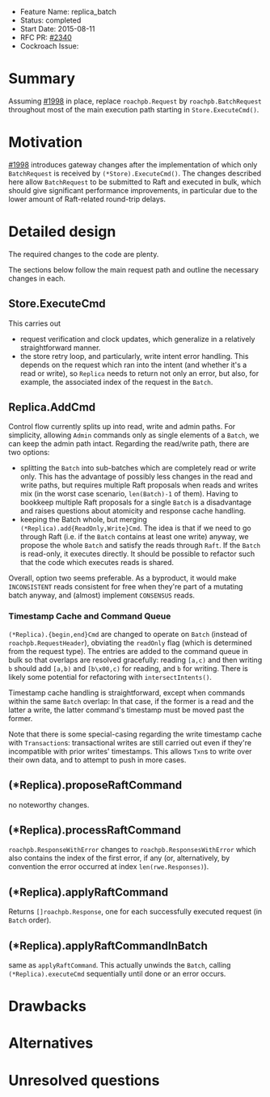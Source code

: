 - Feature Name: replica_batch
- Status: completed
- Start Date: 2015-08-11
- RFC PR: [#2340](https://github.com/cockroachdb/cockroach/pull/2340)
- Cockroach Issue:

# Summary

Assuming [#1998](https://github.com/cockroachdb/cockroach/pull/1998) in place, replace `roachpb.Request` by `roachpb.BatchRequest` throughout most of the main execution path starting in `Store.ExecuteCmd()`.

# Motivation

[#1998](https://github.com/cockroachdb/cockroach/pull/1998) introduces gateway
changes after the implementation of which only `BatchRequest` is received by
`(*Store).ExecuteCmd()`. The changes described here allow `BatchRequest` to
be submitted to Raft and executed in bulk, which should give significant
performance improvements, in particular due to the lower amount of Raft-related
round-trip delays.

# Detailed design

The required changes to the code are plenty.

The sections below follow the main request path and outline the necessary
changes in each.

## Store.ExecuteCmd

This carries out

* request verification and clock updates, which generalize in a relatively
  straightforward manner.
* the store retry loop, and particularly, write intent error handling. This
  depends on the request which ran into the intent (and whether it's a read
  or write), so `Replica` needs to return not only an error, but also, for
  example, the associated index of the request in the `Batch`.

## Replica.AddCmd

Control flow currently splits up into read, write and admin paths. For simplicity,
allowing `Admin` commands only as single elements of a `Batch`, we can keep the
admin path intact. Regarding the read/write path, there are two options:

* splitting the `Batch` into sub-batches which are completely read or write only.
  This has the advantage of possibly less changes in the read and write paths,
  but requires multiple Raft proposals when reads and writes mix (in the worst
  case scenario, `len(Batch)-1` of them). Having to bookkeep multiple Raft
  proposals for a single `Batch` is a disadvantage and raises questions about
  atomicity and response cache handling.
* keeping the Batch whole, but merging `(*Replica).add{ReadOnly,Write}Cmd`.
  The idea is that if we need to go through Raft (i.e. if the `Batch` contains
  at least one write) anyway, we propose the whole `Batch` and satisfy the
  reads through `Raft`. If the `Batch` is read-only, it executes directly. It
  should be possible to refactor such that the code which executes reads is
  shared.

Overall, option two seems preferable. As a byproduct, it would make `INCONSISTENT`
reads consistent for free when they're part of a mutating batch anyway, and
(almost) implement `CONSENSUS` reads.

### Timestamp Cache and Command Queue

`(*Replica).{begin,end}Cmd` are changed to operate on `Batch` (instead of
`roachpb.RequestHeader`), obviating the `readOnly` flag (which is determined
from the request type). The entries are added to the command queue in bulk
so that overlaps are resolved gracefully: reading `[a,c)` and then writing
`b` should add `[a,b)` and `[b\x00,c)` for reading, and `b` for writing.
There is likely some potential for refactoring with `intersectIntents()`.

Timestamp cache handling is straightforward, except when commands within
the same `Batch` overlap: In that case, if the former is a read and the latter
a write, the latter command's timestamp must be moved past the former.

Note that there is some special-casing regarding the write timestamp cache with
`Transaction`s: transactional writes are still carried out even if they're
incompatible with prior writes' timestamps. This allows `Txn`s to write over
their own data, and to attempt to push in more cases.

## (\*Replica).proposeRaftCommand

no noteworthy changes.

## (\*Replica).processRaftCommand

`roachpb.ResponseWithError` changes to `roachpb.ResponsesWithError` which also
contains the index of the first error, if any (or, alternatively, by
convention the error occurred at index `len(rwe.Responses)`).

## (\*Replica).applyRaftCommand

Returns `[]roachpb.Response`, one for each successfully executed request (in
`Batch` order).

## (\*Replica).applyRaftCommandInBatch

same as `applyRaftCommand`. This actually unwinds the `Batch`, calling
`(*Replica).executeCmd` sequentially until done or an error occurs.

# Drawbacks

# Alternatives

# Unresolved questions

